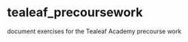 tealeaf_precoursework
=====================

document exercises for the Tealeaf Academy precourse work
